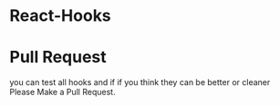 # React-Hooks

# Pull Request
you can test all hooks and if if you think they can be better or cleaner Please Make a Pull Request.


